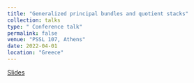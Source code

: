 ```yaml
---
title: "Generalized principal bundles and quotient stacks"
collection: talks
type: " Conference talk"
permalink: false
venue: "PSSL 107, Athens"
date: 2022-04-01
location: "Greece"
---
```

[Slides](https://github.com/elenacaviglia/elenacaviglia.github.io/blob/2bfba6832964b0bf01c5cc6280b62589ea54e13e/files/2022%3A04%3A01%20Talk_Genprinbundlesquotientstacks.pdf)
